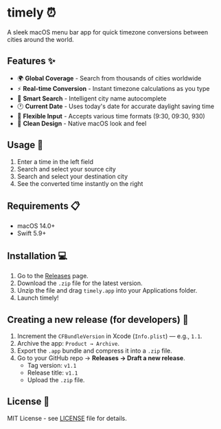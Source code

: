 # timely ⏰

A sleek macOS menu bar app for quick timezone conversions between cities around the world.

## Features ✨

- 🌍 **Global Coverage** - Search from thousands of cities worldwide
- ⚡ **Real-time Conversion** - Instant timezone calculations as you type
- 🎯 **Smart Search** - Intelligent city name autocomplete
- 🕐 **Current Date** - Uses today's date for accurate daylight saving time
- 📝 **Flexible Input** - Accepts various time formats (9:30, 09:30, 930)
- 🎨 **Clean Design** - Native macOS look and feel

## Usage 🚀

1. Enter a time in the left field
2. Search and select your source city
3. Search and select your destination city
4. See the converted time instantly on the right

## Requirements 📋

- macOS 14.0+
- Swift 5.9+

## Installation 💻

1. Go to the [Releases](https://github.com/frank-895/timely/releases) page.
2. Download the `.zip` file for the latest version.
3. Unzip the file and drag `timely.app` into your Applications folder.
4. Launch timely!

## Creating a new release (for developers) 🔄

1. Increment the `CFBundleVersion` in Xcode (`Info.plist`) — e.g., `1.1`.
2. Archive the app: `Product → Archive`.
3. Export the `.app` bundle and compress it into a `.zip` file.
4. Go to your GitHub repo → **Releases → Draft a new release**.
   - Tag version: `v1.1`
   - Release title: `v1.1`
   - Upload the `.zip` file.

## License 📄

MIT License - see [LICENSE](LICENSE) file for details.
